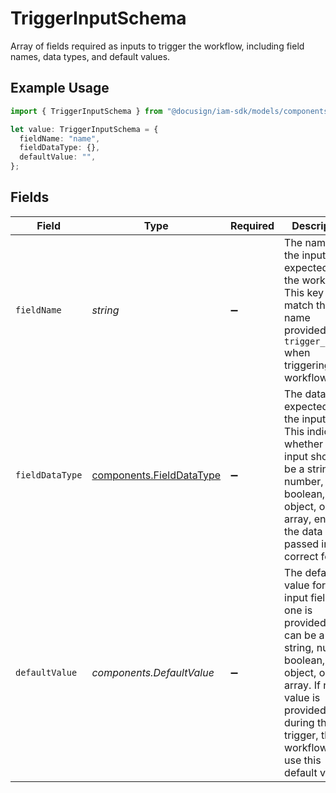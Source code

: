 # TriggerInputSchema

Array of fields required as inputs to trigger the workflow, including field names, data types, and default values.

## Example Usage

```typescript
import { TriggerInputSchema } from "@docusign/iam-sdk/models/components";

let value: TriggerInputSchema = {
  fieldName: "name",
  fieldDataType: {},
  defaultValue: "",
};
```

## Fields

| Field                                                                                                                                                                                                    | Type                                                                                                                                                                                                     | Required                                                                                                                                                                                                 | Description                                                                                                                                                                                              | Example                                                                                                                                                                                                  |
| -------------------------------------------------------------------------------------------------------------------------------------------------------------------------------------------------------- | -------------------------------------------------------------------------------------------------------------------------------------------------------------------------------------------------------- | -------------------------------------------------------------------------------------------------------------------------------------------------------------------------------------------------------- | -------------------------------------------------------------------------------------------------------------------------------------------------------------------------------------------------------- | -------------------------------------------------------------------------------------------------------------------------------------------------------------------------------------------------------- |
| `fieldName`                                                                                                                                                                                              | *string*                                                                                                                                                                                                 | :heavy_minus_sign:                                                                                                                                                                                       | The name of the input field expected by the workflow. This key must match the name<br/>provided in the `trigger_inputs` when triggering the workflow.<br/>                                               | name                                                                                                                                                                                                     |
| `fieldDataType`                                                                                                                                                                                          | [components.FieldDataType](../../models/components/fielddatatype.md)                                                                                                                                     | :heavy_minus_sign:                                                                                                                                                                                       | The data type expected for the input field. This indicates whether the input should<br/>be a string, number, boolean, object, or array, ensuring the data is passed in the<br/>correct format.<br/>      | string                                                                                                                                                                                                   |
| `defaultValue`                                                                                                                                                                                           | *components.DefaultValue*                                                                                                                                                                                | :heavy_minus_sign:                                                                                                                                                                                       | The default value for the input field if one is provided. This can be a string, number,<br/>boolean, object, or array. If no value is provided during the trigger, the workflow may<br/>use this default value.<br/> |                                                                                                                                                                                                          |